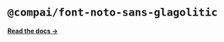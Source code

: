 # `@compai/font-noto-sans-glagolitic`

[**Read the docs &rarr;**](https://components.ai/docs/typefaces/noto-sans-glagolitic)
